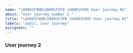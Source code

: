 ```yaml
---
name: "\U0001F9DB\U0001F3FB \U0001F695 User journey #2"
about: "User journey number 2."
title: "\U0001F9DB\U0001F3FB \U0001F695 User journey #2"
labels: "audit, user journey"
assignees: ""
---
```

### User journey 2
